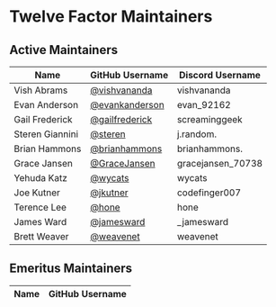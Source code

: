 # Twelve Factor Maintainers

## Active Maintainers

| Name            | GitHub Username                                    | Discord Username  |
| --------------- | -------------------------------------------------- | ----------------- |
| Vish Abrams     | [@vishvananda](https://github.com/vishvananda)     | vishvananda       |
| Evan Anderson   | [@evankanderson](https://github.com/evankanderson) | evan_92162        |
| Gail Frederick  | [@gailfrederick](https://github.com/gailfrederick) | screaminggeek     |
| Steren Giannini | [@steren](https://github.com/steren)               | j.random.         |
| Brian Hammons   | [@brianhammons](https://github.com/brianhammons)   | brianhammons.     |
| Grace Jansen    | [@GraceJansen](https://github.com/GraceJansen)     | gracejansen_70738 |
| Yehuda Katz     | [@wycats](https://github.com/wycats)               | wycats            |
| Joe Kutner      | [@jkutner](https://github.com/jkutner)             | codefinger007     |
| Terence Lee     | [@hone](https://github.com/hone)                   | hone              |
| James Ward      | [@jamesward](https://github.com/jamesward)         | _jamesward        |
| Brett Weaver    | [@weavenet](https://github.com/weavenet)           | weavenet          |

## Emeritus Maintainers

| Name | GitHub Username |
| ---- | --------------- |
